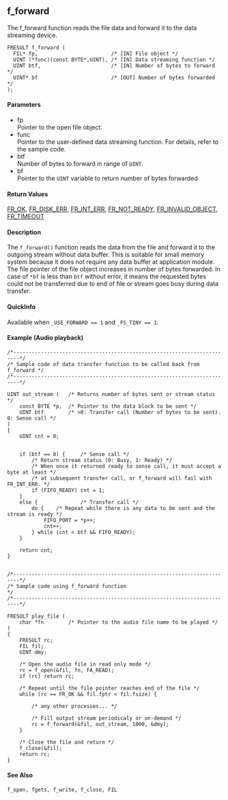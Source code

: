## f\_forward

The f\_forward function reads the file data and forward it to the data
streaming device.

    FRESULT f_forward (
      FIL* fp,                        /* [IN] File object */
      UINT (*func)(const BYTE*,UINT), /* [IN] Data streaming function */
      UINT btf,                       /* [IN] Number of bytes to forward */
      UINT* bf                        /* [OUT] Number of bytes forwarded */
    );

#### Parameters

  - fp  
    Pointer to the open file object.
  - func  
    Pointer to the user-defined data streaming function. For details,
    refer to the sample code.
  - btf  
    Number of bytes to forward in range of `UINT`.
  - bf  
    Pointer to the `UINT` variable to return number of bytes forwarded.

#### Return Values

[FR\_OK](rc.md#ok), [FR\_DISK\_ERR](rc.md#de),
[FR\_INT\_ERR](rc.md#ie), [FR\_NOT\_READY](rc.md#nr),
[FR\_INVALID\_OBJECT](rc.md#io), [FR\_TIMEOUT](rc.md#tm)

#### Description

The `f_forward()` function reads the data from the file and forward it
to the outgoing stream without data buffer. This is suitable for small
memory system because it does not require any data buffer at application
module. The file pointer of the file object increases in number of bytes
forwarded. In case of `*bf` is less than `btf` without error, it means
the requested bytes could not be transferred due to end of file or
stream goes busy during data transfer.

#### QuickInfo

Available when `_USE_FORWARD == 1` and `_FS_TINY
    == 1`.

#### Example (Audio playback)

    /*------------------------------------------------------------------------*/
    /* Sample code of data transfer function to be called back from f_forward */
    /*------------------------------------------------------------------------*/
    
    UINT out_stream (   /* Returns number of bytes sent or stream status */
        const BYTE *p,  /* Pointer to the data block to be sent */
        UINT btf        /* >0: Transfer call (Number of bytes to be sent). 0: Sense call */
    )
    {
        UINT cnt = 0;
    
    
        if (btf == 0) {     /* Sense call */
            /* Return stream status (0: Busy, 1: Ready) */
            /* When once it returned ready to sense call, it must accept a byte at least */
            /* at subsequent transfer call, or f_forward will fail with FR_INT_ERR. */
            if (FIFO_READY) cnt = 1;
        }
        else {              /* Transfer call */
            do {    /* Repeat while there is any data to be sent and the stream is ready */
                FIFO_PORT = *p++;
                cnt++;
            } while (cnt < btf && FIFO_READY);
        }
    
        return cnt;
    }
    
    
    /*------------------------------------------------------------------------*/
    /* Sample code using f_forward function                                   */
    /*------------------------------------------------------------------------*/
    
    FRESULT play_file (
        char *fn        /* Pointer to the audio file name to be played */
    )
    {
        FRESULT rc;
        FIL fil;
        UINT dmy;
    
        /* Open the audio file in read only mode */
        rc = f_open(&fil, fn, FA_READ);
        if (rc) return rc;
    
        /* Repeat until the file pointer reaches end of the file */
        while (rc == FR_OK && fil.fptr < fil.fsize) {
    
            /* any other processes... */
    
            /* Fill output stream periodicaly or on-demand */
            rc = f_forward(&fil, out_stream, 1000, &dmy);
        }
    
        /* Close the file and return */
        f_close(&fil);
        return rc;
    }

#### See Also

`f_open, fgets, f_write, f_close, FIL`
